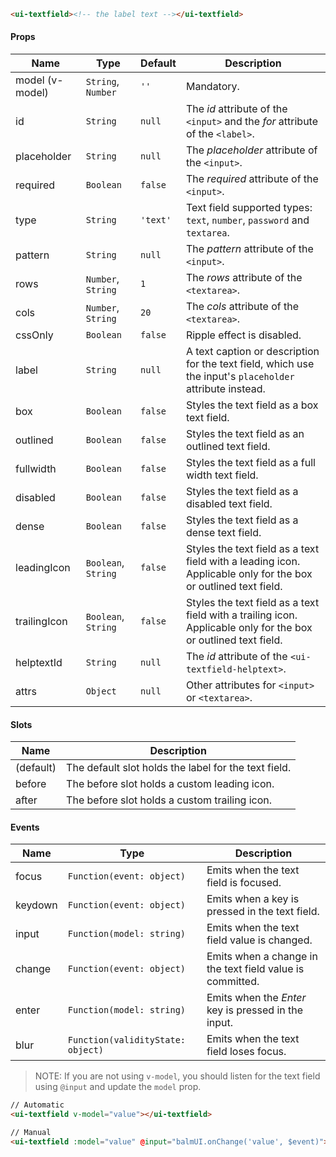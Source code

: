```html
<ui-textfield><!-- the label text --></ui-textfield>
```

#### Props

| Name            | Type                | Default  | Description                                                                                                     |
| --------------- | ------------------- | -------- | --------------------------------------------------------------------------------------------------------------- |
| model (v-model) | `String`, `Number`  | `''`     | Mandatory.                                                                                                      |
| id              | `String`            | `null`   | The _id_ attribute of the `<input>` and the _for_ attribute of the `<label>`.                                   |
| placeholder     | `String`            | `null`   | The _placeholder_ attribute of the `<input>`.                                                                   |
| required        | `Boolean`           | `false`  | The _required_ attribute of the `<input>`.                                                                      |
| type            | `String`            | `'text'` | Text field supported types: `text`, `number`, `password` and `textarea`.                                        |
| pattern         | `String`            | `null`   | The _pattern_ attribute of the `<input>`.                                                                       |
| rows            | `Number`, `String`  | `1`      | The _rows_ attribute of the `<textarea>`.                                                                       |
| cols            | `Number`, `String`  | `20`     | The _cols_ attribute of the `<textarea>`.                                                                       |
| cssOnly         | `Boolean`           | `false`  | Ripple effect is disabled.                                                                                      |
| label           | `String`            | `null`   | A text caption or description for the text field, which use the input's `placeholder` attribute instead.        |
| box             | `Boolean`           | `false`  | Styles the text field as a box text field.                                                                      |
| outlined        | `Boolean`           | `false`  | Styles the text field as an outlined text field.                                                                |
| fullwidth       | `Boolean`           | `false`  | Styles the text field as a full width text field.                                                               |
| disabled        | `Boolean`           | `false`  | Styles the text field as a disabled text field.                                                                 |
| dense           | `Boolean`           | `false`  | Styles the text field as a dense text field.                                                                    |
| leadingIcon     | `Boolean`, `String` | `false`  | Styles the text field as a text field with a leading icon. Applicable only for the box or outlined text field.  |
| trailingIcon    | `Boolean`, `String` | `false`  | Styles the text field as a text field with a trailing icon. Applicable only for the box or outlined text field. |
| helptextId      | `String`            | `null`   | The _id_ attribute of the `<ui-textfield-helptext>`.                                                            |
| attrs           | `Object`            | `null`   | Other attributes for `<input>` or `<textarea>`.                                                                 |

#### Slots

| Name      | Description                                          |
| --------- | ---------------------------------------------------- |
| (default) | The default slot holds the label for the text field. |
| before    | The before slot holds a custom leading icon.         |
| after     | The before slot holds a custom trailing icon.        |

#### Events

| Name    | Type                              | Description                                               |
| ------- | --------------------------------- | --------------------------------------------------------- |
| focus   | `Function(event: object)`         | Emits when the text field is focused.                     |
| keydown | `Function(event: object)`         | Emits when a key is pressed in the text field.            |
| input   | `Function(model: string)`         | Emits when the text field value is changed.               |
| change  | `Function(event: object)`         | Emits when a change in the text field value is committed. |
| enter   | `Function(model: string)`         | Emits when the _Enter_ key is pressed in the input.       |
| blur    | `Function(validityState: object)` | Emits when the text field loses focus.                    |

> NOTE: If you are not using `v-model`, you should listen for the text field using `@input` and update the `model` prop.

```html
// Automatic
<ui-textfield v-model="value"></ui-textfield>

// Manual
<ui-textfield :model="value" @input="balmUI.onChange('value', $event)"></ui-textfield>
```
